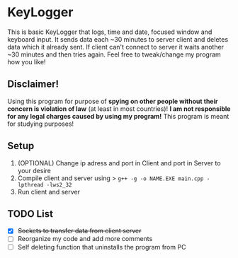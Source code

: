 # KeyLogger
This is basic KeyLogger that logs, time and date, focused window and keyboard input. It sends data each ~30 minutes to server client and deletes data which it already sent. If client can't connect to server it waits another ~30 minutes and then tries again. Feel free to tweak/change my program how you like!
## Disclaimer!
Using this program for purpose of **spying on other people without their concern is violation of law** (at least in most countries)! **I am not responsible for any legal charges caused by using my program!** This program is meant for studying purposes!
## Setup
1. (OPTIONAL) Change ip adress and port in Client and port in Server to your desire
2. Compile client and server using > ```g++ -g -o NAME.EXE main.cpp -lpthread -lws2_32```
3. Run client and server

## TODO List
- [x] ~~Sockets to transfer data from client server~~
- [ ] Reorganize my code and add more comments
- [ ] Self deleting function that uninstalls the program from PC

